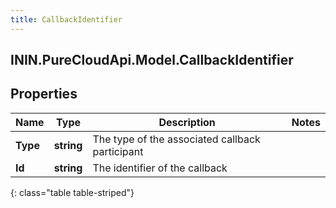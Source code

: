 ```yaml
---
title: CallbackIdentifier
---
```

## ININ.PureCloudApi.Model.CallbackIdentifier

## Properties

|Name | Type | Description | Notes|
|------------ | ------------- | ------------- | -------------|
| **Type** | **string** | The type of the associated callback participant | |
| **Id** | **string** | The identifier of the callback | |
{: class="table table-striped"}


